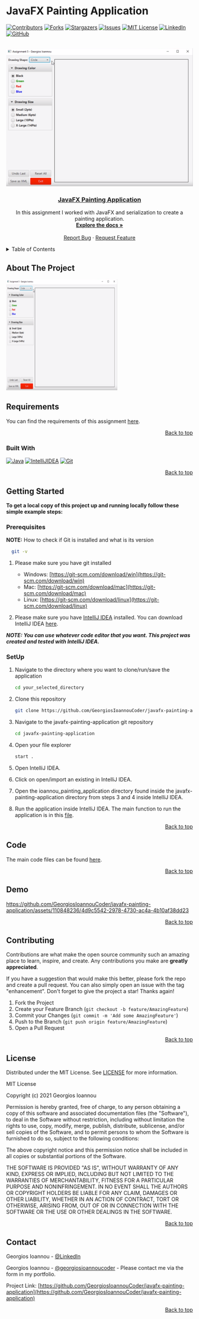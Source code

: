 # JavaFX Painting Application
<a name="readme-top"></a>

[![Contributors][contributors-shield]][contributors-url]
[![Forks][forks-shield]][forks-url]
[![Stargazers][stars-shield]][stars-url]
[![Issues][issues-shield]][issues-url]
[![MIT License][license-shield]][license-url]
[![LinkedIn][linkedin-shield]][linkedin-url]
[![GitHub][github-shield]][github-url]

<br />
<div align="center">
  <img src="logo.png" alt="Logo">

<h3 align="center"><a href="https://github.com/GeorgiosIoannouCoder/javafx-painting-application/tree/main/ioannou_painting_application/src/main/java/edu/cuny/ccny/ioannou_painting_application">JavaFX Painting Application</a></h3>

  <p align="center">
    In this assignment I worked with JavaFX and serialization to create a painting application.
    <br />
    <a href="https://github.com/GeorgiosIoannouCoder/javafx-painting-application"><strong>Explore the docs »</strong></a>
    <br />
    <br />
    <a href="https://github.com/GeorgiosIoannouCoder/javafx-painting-application/issues">Report Bug</a>
    ·
    <a href="https://github.com/GeorgiosIoannouCoder/javafx-painting-application/issues">Request Feature</a>
  </p>
</div>

<details>
  <summary>Table of Contents</summary>
  <ol>
    <li>
      <a href="#about-the-project">About The Project</a>
      <ul>
        <li><a href="#requiremnets">Requirements</a></li>
        <li><a href="#built-with">Built With</a></li>
      </ul>
    </li>
    <li>
      <a href="#getting-started">Getting Started</a>
      <ul>
        <li><a href="#prerequisites">Prerequisites</a></li>
        <li><a href="#setup">SetUp</a></li>
      </ul>
    </li>
    <li><a href="#code">Code</a></li>
    <li><a href="#demo">Demo</a></li>
    <li><a href="#contributing">Contributing</a></li>
    <li><a href="#license">License</a></li>
    <li><a href="#contact">Contact</a></li>
  </ol>
</details>

## About The Project

<img src="logo.png" alt="Logo" width="300" height="300">

## Requirements

You can find the requirements of this assignment [here](https://github.com/GeorgiosIoannouCoder/javafx-painting-application/blob/main/Ioannou_JavaFX_Requirements.pdf).

<p align="right"><a href="#readme-top">Back to top</a></p>

### Built With

[![Java][Java]][Java-url]
[![IntelliJIDEA][IntelliJIDEA]][IntelliJIDEA-url]
[![Git][Git]][Git-url]

<p align="right"><a href="#readme-top">Back to top</a></p>

## Getting Started

**To get a local copy of this project up and running locally follow these simple example steps:**

### Prerequisites

**NOTE:** How to check if Git is installed and what is its version

```sh
  git -v
```

1. Please make sure you have git installed

   - Windows: [https://git-scm.com/download/win](https://git-scm.com/download/win)
   - Mac: [https://git-scm.com/download/mac](https://git-scm.com/download/mac)
   - Linux: [https://git-scm.com/download/linux](https://git-scm.com/download/linux)

2. Please make sure you have [IntelliJ IDEA](https://www.jetbrains.com/idea/) installed. You can download IntelliJ IDEA [here](https://www.jetbrains.com/idea/download/).

***NOTE: You can use whatever code editor that you want. This project was created and tested with IntelliJ IDEA.***

### SetUp

1. Navigate to the directory where you want to clone/run/save the application

    ```sh
    cd your_selected_directory
    ```

2. Clone this repository

   ```sh
   git clone https://github.com/GeorgiosIoannouCoder/javafx-painting-application.git
   ```

3. Navigate to the javafx-painting-application git repository

   ```sh
   cd javafx-painting-application
   ```

4. Open your file explorer

   ```sh
   start .
   ```

5. Open IntelliJ IDEA.

6. Click on open/import an existing in IntelliJ IDEA.

7. Open the ioannou_painting_application directory found inside the javafx-painting-application directory from steps 3 and 4 inside IntelliJ IDEA.

8. Run the application inside IntelliJ IDEA. The main function to run the application is in this [file](https://github.com/GeorgiosIoannouCoder/javafx-painting-application/blob/main/ioannou_painting_application/src/main/java/edu/cuny/ccny/ioannou_painting_application/PainterAssignment5.java).
   
<p align="right"><a href="#readme-top">Back to top</a></p>

## Code

The main code files can be found [here](https://github.com/GeorgiosIoannouCoder/javafx-painting-application/tree/main/ioannou_painting_application/src/main/java/edu/cuny/ccny/ioannou_painting_application).

<p align="right"><a href="#readme-top">Back to top</a></p>

## Demo

https://github.com/GeorgiosIoannouCoder/javafx-painting-application/assets/110848236/4d9c5542-2978-4730-ac4a-4b10af38dd23

<p align="right"><a href="#readme-top">Back to top</a></p>

## Contributing

Contributions are what make the open source community such an amazing place to learn, inspire, and create. Any contributions you make are **greatly appreciated**.

If you have a suggestion that would make this better, please fork the repo and create a pull request. You can also simply open an issue with the tag "enhancement".
Don't forget to give the project a star! Thanks again!

1. Fork the Project
2. Create your Feature Branch (`git checkout -b feature/AmazingFeature`)
3. Commit your Changes (`git commit -m 'Add some AmazingFeature'`)
4. Push to the Branch (`git push origin feature/AmazingFeature`)
5. Open a Pull Request

<p align="right"><a href="#readme-top">Back to top</a></p>

## License

Distributed under the MIT License. See [LICENSE](https://github.com/GeorgiosIoannouCoder/javafx-painting-application/blob/master/LICENSE) for more information.

MIT License

Copyright (c) 2021 Georgios Ioannou

Permission is hereby granted, free of charge, to any person obtaining a copy
of this software and associated documentation files (the "Software"), to deal
in the Software without restriction, including without limitation the rights
to use, copy, modify, merge, publish, distribute, sublicense, and/or sell
copies of the Software, and to permit persons to whom the Software is
furnished to do so, subject to the following conditions:

The above copyright notice and this permission notice shall be included in all
copies or substantial portions of the Software.

THE SOFTWARE IS PROVIDED "AS IS", WITHOUT WARRANTY OF ANY KIND, EXPRESS OR
IMPLIED, INCLUDING BUT NOT LIMITED TO THE WARRANTIES OF MERCHANTABILITY,
FITNESS FOR A PARTICULAR PURPOSE AND NONINFRINGEMENT. IN NO EVENT SHALL THE
AUTHORS OR COPYRIGHT HOLDERS BE LIABLE FOR ANY CLAIM, DAMAGES OR OTHER
LIABILITY, WHETHER IN AN ACTION OF CONTRACT, TORT OR OTHERWISE, ARISING FROM,
OUT OF OR IN CONNECTION WITH THE SOFTWARE OR THE USE OR OTHER DEALINGS IN THE
SOFTWARE.

<p align="right"><a href="#readme-top">Back to top</a></p>

## Contact

Georgios Ioannou - [@LinkedIn](https://linkedin.com/in/georgiosioannoucoder)

Georgios Ioannou - [@georgiosioannoucoder](https://georgiosioannoucoder.github.io/) - Please contact me via the form in my portfolio.

Project Link: [https://github.com/GeorgiosIoannouCoder/javafx-painting-application](https://github.com/GeorgiosIoannouCoder/javafx-painting-application)

<p align="right"><a href="#readme-top">Back to top</a></p>

[contributors-shield]: https://img.shields.io/github/contributors/GeorgiosIoannouCoder/javafx-painting-application.svg?style=for-the-badge
[contributors-url]: https://github.com/GeorgiosIoannouCoder/javafx-painting-application/graphs/contributors

[forks-shield]: https://img.shields.io/github/forks/GeorgiosIoannouCoder/javafx-painting-application.svg?style=for-the-badge
[forks-url]: https://github.com/GeorgiosIoannouCoder/javafx-painting-application/network/members

[stars-shield]: https://img.shields.io/github/stars/GeorgiosIoannouCoder/javafx-painting-application.svg?style=for-the-badge
[stars-url]: https://github.com/GeorgiosIoannouCoder/javafx-painting-application/stargazers

[issues-shield]: https://img.shields.io/github/issues/GeorgiosIoannouCoder/javafx-painting-application.svg?style=for-the-badge
[issues-url]: https://github.com/GeorgiosIoannouCoder/javafx-painting-application/issues

[license-shield]: https://img.shields.io/github/license/GeorgiosIoannouCoder/javafx-painting-application.svg?style=for-the-badge
[license-url]: https://github.com/GeorgiosIoannouCoder/javafx-painting-application/blob/master/LICENSE

[linkedin-shield]: https://img.shields.io/badge/-LinkedIn-black.svg?style=for-the-badge&logo=linkedin&colorB=0077B5
[linkedin-url]: https://linkedin.com/in/georgiosioannoucoder

[github-shield]: https://img.shields.io/badge/-GitHub-black.svg?style=for-the-badge&logo=github&colorB=000
[github-url]: https://github.com/GeorgiosIoannouCoder/

[Java]: https://img.shields.io/badge/java-5382a1?style=for-the-badge&logo=openjdk&logoColor=f89820
[Java-url]: https://www.java.com/

[IntelliJIDEA]: https://img.shields.io/badge/intellij%20idea-000000?style=for-the-badge&logo=intellijidea&logoColor=
[IntelliJIDEA-url]: https://www.jetbrains.com/idea/

[Git]: https://img.shields.io/badge/git-000000?style=for-the-badge&logo=git&logoColor=orange
[Git-url]: https://git-scm.com/
